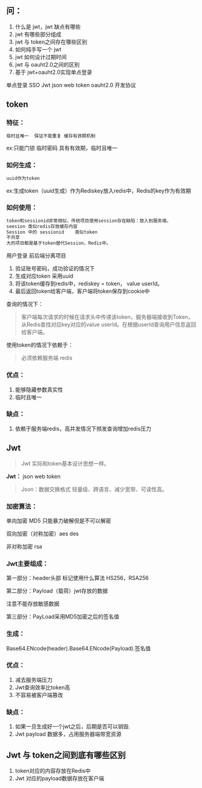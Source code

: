  

## 问：

1. 什么是 jwt，jwt 缺点有哪些
2. jwt 有哪些部分组成
3. jwt 与 token之间存在哪些区别
4. 如何纯手写一个 jwt
5. jwt 如何设计过期时间
6. jwt 与 oauht2.0之间的区别
7. 基于 jwt+oauht2.0实现单点登录

单点登录 SSO
Jwt  json web token
oauht2.0 开发协议



## token

### 	特征：

```js
临时且唯一  保证不能重复 缓存有效期机制
```

ex:只能门锁 临时密码 具有有效期，临时且唯一

### 	如何生成：

```js
uuid作为token
```

ex:生成token（uuid生成）作为Rediskey放入redis中，Redis的key作为有效期

### 	如何使用：

```js
token和sessionid非常相似，传统项目使用session存在缺陷：放入到服务端，
seesion	类似redis存放缓存内容
Session 中的 sessionid	类似token
不共享
大的项目都是基于token替代Session，Redis中。
```

用户登录 前后端分离项目

1. 验证账号密码，成功验证的情况下
2. 生成对应token 采用uuid
3. 将该token缓存到redis中，rediskey = token， value userId。
4. 最后返回token给客户端，客户端将token保存到cookie中

查询的情况下：

>  客户端每次请求的时候在请求头中传递该token，服务器端接收到Token，从Redis查找对应key对应的value userId。在根据userId查询用户信息返回给客户端。

使用token的情况下依赖于：

> 必须依赖服务端 redis

### 优点：

1. 能够隐藏参数真实性
2. 临时且唯一

### 缺点：

1. 依赖于服务端redis，高并发情况下频发查询增加redis压力



## Jwt

> Jwt 实际和token基本设计思想一样。

**Jwt：** json web token

> Json：数据交换格式	轻量级、跨语言、减少宽带、可读性高。

### 加密算法：

单向加密 MD5 只能暴力破解但是不可以解密

双向加密（对称加密）aes des

非对称加密 rsa

### Jwt主要组成：

第一部分：header头部 标记使用什么算法 HS256，RSA256

第二部分：Payload（载荷）jwt存放的数据

注意不能存放敏感数据



第三部分：PayLoad采用MD5加密之后的签名值

### 生成：

Base64.ENcode(header).Base64.ENcode(Payload).签名值

### 优点：

1. 减去服务端压力
2. Jwt查询效率比token高
3. 不容易被客户端篡改

### 缺点：

1. 如果一旦生成好一个jwt之后，后期是否可以销毁.
2. Jwt payload 数据多，占用服务器端带宽资源



## Jwt 与 token之间到底有哪些区别

1. token对应的内容存放在Redis中
2. Jwt 对应的payload数据存放在客户端




















































